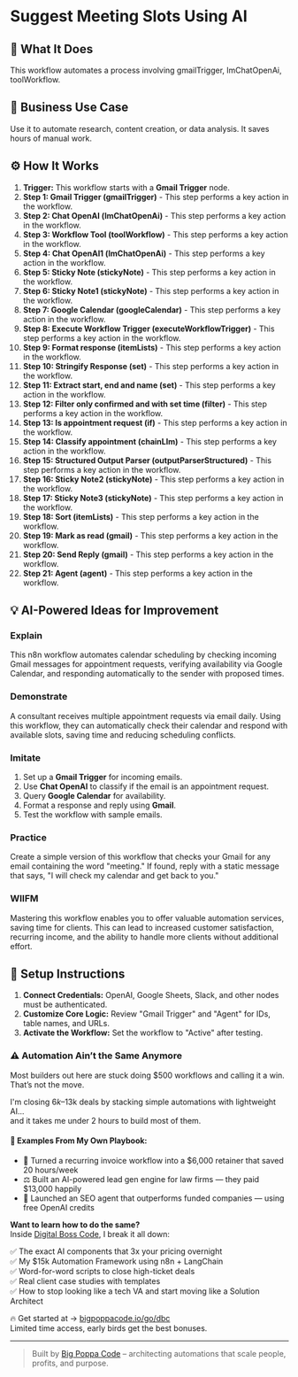 # Suggest Meeting Slots Using AI

## 🚀 What It Does
This workflow automates a process involving gmailTrigger, lmChatOpenAi, toolWorkflow.

## 💼 Business Use Case
Use it to automate research, content creation, or data analysis. It saves hours of manual work.

## ⚙️ How It Works
1.  **Trigger:** This workflow starts with a **Gmail Trigger** node.
2. **Step 1: Gmail Trigger (gmailTrigger)** - This step performs a key action in the workflow.
3. **Step 2: Chat OpenAI (lmChatOpenAi)** - This step performs a key action in the workflow.
4. **Step 3: Workflow Tool (toolWorkflow)** - This step performs a key action in the workflow.
5. **Step 4: Chat OpenAI1 (lmChatOpenAi)** - This step performs a key action in the workflow.
6. **Step 5: Sticky Note (stickyNote)** - This step performs a key action in the workflow.
7. **Step 6: Sticky Note1 (stickyNote)** - This step performs a key action in the workflow.
8. **Step 7: Google Calendar (googleCalendar)** - This step performs a key action in the workflow.
9. **Step 8: Execute Workflow Trigger (executeWorkflowTrigger)** - This step performs a key action in the workflow.
10. **Step 9: Format response (itemLists)** - This step performs a key action in the workflow.
11. **Step 10: Stringify Response (set)** - This step performs a key action in the workflow.
12. **Step 11: Extract start, end and name (set)** - This step performs a key action in the workflow.
13. **Step 12: Filter only confirmed and with set time (filter)** - This step performs a key action in the workflow.
14. **Step 13: Is appointment request (if)** - This step performs a key action in the workflow.
15. **Step 14: Classify appointment (chainLlm)** - This step performs a key action in the workflow.
16. **Step 15: Structured Output Parser (outputParserStructured)** - This step performs a key action in the workflow.
17. **Step 16: Sticky Note2 (stickyNote)** - This step performs a key action in the workflow.
18. **Step 17: Sticky Note3 (stickyNote)** - This step performs a key action in the workflow.
19. **Step 18: Sort (itemLists)** - This step performs a key action in the workflow.
20. **Step 19: Mark as read (gmail)** - This step performs a key action in the workflow.
21. **Step 20: Send Reply (gmail)** - This step performs a key action in the workflow.
22. **Step 21: Agent (agent)** - This step performs a key action in the workflow.

## 💡 AI-Powered Ideas for Improvement
### Explain
This n8n workflow automates calendar scheduling by checking incoming Gmail messages for appointment requests, verifying availability via Google Calendar, and responding automatically to the sender with proposed times.

### Demonstrate
A consultant receives multiple appointment requests via email daily. Using this workflow, they can automatically check their calendar and respond with available slots, saving time and reducing scheduling conflicts.

### Imitate
1. Set up a **Gmail Trigger** for incoming emails.
2. Use **Chat OpenAI** to classify if the email is an appointment request.
3. Query **Google Calendar** for availability.
4. Format a response and reply using **Gmail**.
5. Test the workflow with sample emails.

### Practice
Create a simple version of this workflow that checks your Gmail for any email containing the word "meeting." If found, reply with a static message that says, "I will check my calendar and get back to you."

### WIIFM
Mastering this workflow enables you to offer valuable automation services, saving time for clients. This can lead to increased customer satisfaction, recurring income, and the ability to handle more clients without additional effort.

## 🔧 Setup Instructions
1. **Connect Credentials:** OpenAI, Google Sheets, Slack, and other nodes must be authenticated.
2. **Customize Core Logic:** Review "Gmail Trigger" and "Agent" for IDs, table names, and URLs.
3. **Activate the Workflow:** Set the workflow to "Active" after testing.

### ⚠️ Automation Ain’t the Same Anymore

Most builders out here are stuck doing $500 workflows and calling it a win.  
That’s not the move.  

I'm closing $6k–$13k deals by stacking simple automations with lightweight AI...  
and it takes me under 2 hours to build most of them.

#### 🧠 Examples From My Own Playbook:
- 🔁 Turned a recurring invoice workflow into a $6,000 retainer that saved 20 hours/week  
- ⚖️ Built an AI-powered lead gen engine for law firms — they paid $13,000 happily  
- 🚀 Launched an SEO agent that outperforms funded companies — using free OpenAI credits  

**Want to learn how to do the same?**  
Inside [Digital Boss Code](https://bigpoppacode.io/go/dbc), I break it all down:

✅ The exact AI components that 3x your pricing overnight  
✅ My $15k Automation Framework using n8n + LangChain  
✅ Word-for-word scripts to close high-ticket deals  
✅ Real client case studies with templates  
✅ How to stop looking like a tech VA and start moving like a Solution Architect  

🔥 Get started at → [bigpoppacode.io/go/dbc](https://bigpoppacode.io/go/dbc)  
Limited time access, early birds get the best bonuses.

---
> Built by [Big Poppa Code](https://bigpoppacode.io) – architecting automations that scale people, profits, and purpose.
